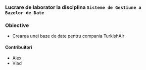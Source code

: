 ### Lucrare de laborator la disciplina `Sisteme de Gestiune a Bazelor de Date`

### Obiective
- Crearea unei baze de date pentru compania TurkishAir






#### Contribuitori
- Alex
- Vlad
